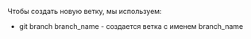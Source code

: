 Чтобы создать новую ветку, мы используем:
+ git branch branch_name - создается ветка с именем branch_name